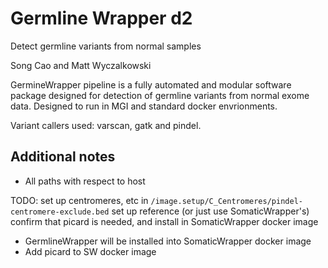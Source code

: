 # Germline Wrapper d2

Detect germline variants from normal samples

Song Cao and Matt Wyczalkowski

GermineWrapper pipeline is a fully automated and modular software package
designed for detection of germline variants from normal exome data. 
Designed to run in MGI and standard docker envrionments. 

Variant callers used: varscan, gatk and pindel.

## Additional notes

* All paths with respect to host 

TODO:
set up centromeres, etc in `/image.setup/C_Centromeres/pindel-centromere-exclude.bed`
set up reference (or just use SomaticWrapper's)
confirm that picard is needed, and install in SomaticWrapper docker image

* GermlineWrapper will be installed into SomaticWrapper docker image
* Add picard to SW docker image

